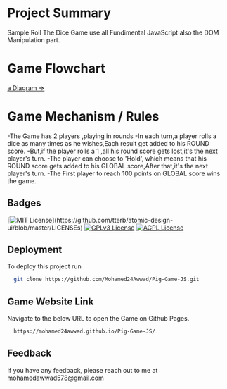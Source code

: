 
# Project Summary

Sample Roll The Dice Game use all Fundimental JavaScript also the DOM Manipulation part.


# Game Flowchart

[a Diagram => ](https://github.com/Mohamed24Awwad/Pig-Game-JS/blob/master/pig-game-flowchart.png)

# Game Mechanism / Rules

-The Game has 2 players ,playing in rounds
-In each turn,a player rolls a dice as many times as he wishes,Each result get added to his ROUND score.
-But,if the player rolls a 1 ,all his round score gets lost,it's the next player's turn.
-The player can choose to 'Hold', which means that his ROUND score gets added to his GLOBAL score,After that,it's the next player's turn.
-The First player to reach 100 points on GLOBAL score wins the game.
 



## Badges


[![MIT License](https://img.shields.io/apm/l/atomic-design-ui.svg?)](https://github.com/tterb/atomic-design-ui/blob/master/LICENSEs)
[![GPLv3 License](https://img.shields.io/badge/License-GPL%20v3-yellow.svg)](https://opensource.org/licenses/)
[![AGPL License](https://img.shields.io/badge/license-AGPL-blue.svg)](http://www.gnu.org/licenses/agpl-3.0)

  
## Deployment

To deploy this project run

```bash
  git clone https://github.com/Mohamed24Awwad/Pig-Game-JS.git
```

## Game Website Link

Navigate to the below URL to open the Game on Github Pages.

```bash
  https://mohamed24awwad.github.io/Pig-Game-JS/
```
  
## Feedback

If you have any feedback, please reach out to me at mohamedawwad578@gmail.com

  
